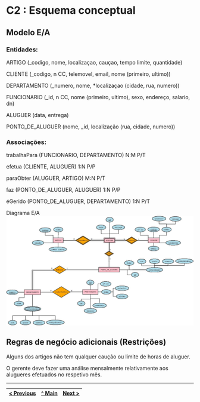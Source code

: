 # C2 : Esquema conceptual

## Modelo E/A

### Entidades:

ARTIGO (_codigo, nome, localizaçao, cauçao, tempo limite, quantidade) 

CLIENTE (_codigo, n CC, telemovel, email, nome (primeiro, ultimo))

DEPARTAMENTO (_numero, nome, *localizaçao (cidade, rua, numero))

FUNCIONARIO (_id, n CC, nome (primeiro, ultimo), sexo, endereço, salario, dn)

ALUGUER (data, entrega)

PONTO_DE_ALUGUER (nome, _id, localização (rua, cidade, numero))

### Associações:

trabalhaPara (FUNCIONARIO, DEPARTAMENTO) N:M  P/T

efetua (CLIENTE, ALUGUER) 1:N  P/P

paraObter (ALUGUER, ARTIGO) M:N  P/T

faz (PONTO_DE_ALUGUER, ALUGUER) 1:N  P/P

éGerido (PONTO_DE_ALUGUER, DEPARTAMENTO) 1:N  P/T






Diagrama E/A 
![An alternative description](images/DiagramaRetificadoFinal.jpeg)

## Regras de negócio adicionais (Restrições)
Alguns dos artigos não tem qualquer caução ou limite de horas de aluguer.

O gerente deve fazer uma análise mensalmente relativamente aos alugueres efetuados no respetivo mês. 


---
[< Previous](rebd01.md) | [^ Main](https://github.com/tcm-sibd-g07/SIBD07/) | [Next >](rebd03.md)
:--- | :---: | ---: 
